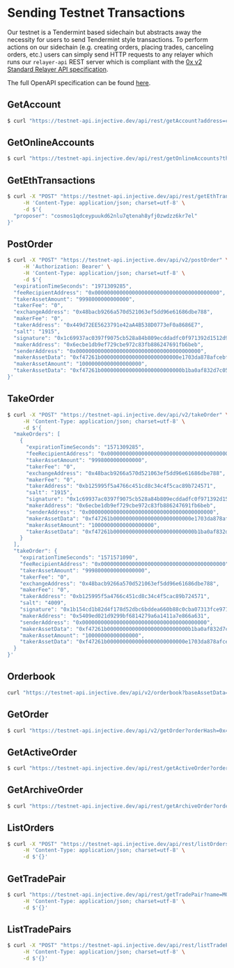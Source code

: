 # Sending Testnet Transactions

Our testnet is a Tendermint based sidechain but abstracts away the necessity for users to send Tendermint style transactions. To perform actions on our sidechain \(e.g. creating orders, placing trades, canceling orders, etc.\) users can simply send HTTP requests to any relayer which runs our `relayer-api` REST server which is compliant with the [0x v2 Standard Relayer API specification](https://github.com/0xProject/standard-relayer-api/blob/master/http/v2.md).

The full OpenAPI specification can be found [here](https://injective-tendermint-external-and-internal-api-2.api-docs.io/undefined/api).

## GetAccount

```bash
$ curl "https://testnet-api.injective.dev/api/rest/getAccount?address=cosmos1qdceypuukd62nlu7qtenah8yfj0zwdzz6kr7el"
```

## GetOnlineAccounts

```bash
$ curl "https://testnet-api.injective.dev/api/rest/getOnlineAccounts?threshold=60"
```

## GetEthTransactions

```bash
$ curl -X "POST" "https://testnet-api.injective.dev/api/rest/getEthTransactions" \
     -H 'Content-Type: application/json; charset=utf-8' \
     -d $'{
  "proposer": "cosmos1qdceypuukd62nlu7qtenah8yfj0zwdzz6kr7el"
}'
```

## PostOrder

```bash
$ curl -X "POST" "https://testnet-api.injective.dev/api/v2/postOrder" \
     -H 'Authorization: Bearer' \
     -H 'Content-Type: application/json; charset=utf-8' \
     -d $'{
  "expirationTimeSeconds": "1971309285",
  "feeRecipientAddress": "0x0000000000000000000000000000000000000000",
  "takerAssetAmount": "9998000000000000",
  "takerFee": "0",
  "exchangeAddress": "0x48bacb9266a570d521063ef5dd96e61686dbe788",
  "makerFee": "0",
  "takerAddress": "0x449d72EE5623791e42aA4B538D0773eF0a8686E7",
  "salt": "1915",
  "signature": "0x1c69937ac0397f9075cb528a84b809ecddadfc0f971392d1512d9ea2147d270fb36be17105a8d97fe9833a135fc6ca498315832f604ad772ddc859af3ea6383ce403",
  "makerAddress": "0x6ecbe1db9ef729cbe972c83fb886247691fb6beb",
  "senderAddress": "0x0000000000000000000000000000000000000000",
  "makerAssetData": "0xf47261b0000000000000000000000000e1703da878afcebff5b7624a826902af475b9c03",
  "makerAssetAmount": "10000000000000000000",
  "takerAssetData": "0xf47261b00000000000000000000000000b1ba0af832d7c05fd64161e0db78e85978e8082"
}'
```

## TakeOrder

```bash
$ curl -X "POST" "https://testnet-api.injective.dev/api/v2/takeOrder" \
     -H 'Content-Type: application/json; charset=utf-8' \
     -d $'{
  "makeOrders": [
    {
      "expirationTimeSeconds": "1571309285",
      "feeRecipientAddress": "0x0000000000000000000000000000000000000000",
      "takerAssetAmount": "9998000000000000",
      "takerFee": "0",
      "exchangeAddress": "0x48bacb9266a570d521063ef5dd96e61686dbe788",
      "makerFee": "0",
      "takerAddress": "0xb125995f5a4766c451cd8c34c4f5cac89b724571",
      "salt": "1915",
      "signature": "0x1c69937ac0397f9075cb528a84b809ecddadfc0f971392d1512d9ea2147d270fb36be17105a8d97fe9833a135fc6ca498315832f604ad772ddc859af3ea6383ce403",
      "makerAddress": "0x6ecbe1db9ef729cbe972c83fb886247691fb6beb",
      "senderAddress": "0x0000000000000000000000000000000000000000",
      "makerAssetData": "0xf47261b0000000000000000000000000e1703da878afcebff5b7624a826902af475b9c03",
      "makerAssetAmount": "10000000000000000000",
      "takerAssetData": "0xf47261b00000000000000000000000000b1ba0af832d7c05fd64161e0db78e85978e8082"
    }
  ],
  "takeOrder": {
    "expirationTimeSeconds": "1571571090",
    "feeRecipientAddress": "0x0000000000000000000000000000000000000000",
    "takerAssetAmount": "9998000000000000000",
    "takerFee": "0",
    "exchangeAddress": "0x48bacb9266a570d521063ef5dd96e61686dbe788",
    "makerFee": "0",
    "takerAddress": "0xb125995f5a4766c451cd8c34c4f5cac89b724571",
    "salt": "4009",
    "signature": "0x1b154cd1b82d4f178d52dbc6bddea660b88c0cba07313fce971bb10ceb3442fc567e85a9c4a5558bd37c40a8498b7d837eb8962757e0a9b398e028aaba08922d7103",
    "makerAddress": "0x5409ed021d9299bf6814279a6a1411a7e866a631",
    "senderAddress": "0x0000000000000000000000000000000000000000",
    "makerAssetData": "0xf47261b00000000000000000000000000b1ba0af832d7c05fd64161e0db78e85978e8082",
    "makerAssetAmount": "10000000000000000",
    "takerAssetData": "0xf47261b0000000000000000000000000e1703da878afcebff5b7624a826902af475b9c03"
  }
}'
```

## Orderbook

```bash
curl "https://testnet-api.injective.dev/api/v2/orderbook?baseAssetData=0xf47261b0000000000000000000000000e1703da878afcebff5b7624a826902af475b9c03&quoteAssetData=0xf47261b00000000000000000000000000b1ba0af832d7c05fd64161e0db78e85978e8082"
```

## GetOrder

```bash
$ curl "https://testnet-api.injective.dev/api/v2/getOrder?orderHash=0x40c215ad7c180f5c30145b64c4c987b012af66996cb9288e3a6ae621db8fedf2"
```

## GetActiveOrder

```bash
$ curl "https://testnet-api.injective.dev/api/rest/getActiveOrder?orderHash=0x40c215ad7c180f5c30145b64c4c987b012af66996cb9288e3a6ae621db8fedf2"
```

## GetArchiveOrder

```bash
$ curl "https://testnet-api.injective.dev/api/rest/getArchiveOrder?orderHash=0x40c215ad7c180f5c30145b64c4c987b012af66996cb9288e3a6ae621db8fedf2"
```

## ListOrders

```bash
$ curl -X "POST" "https://testnet-api.injective.dev/api/rest/listOrders" \
     -H 'Content-Type: application/json; charset=utf-8' \
     -d $'{}'
```

## GetTradePair

```bash
$ curl "https://testnet-api.injective.dev/api/rest/getTradePair?name=MOCK%2FWETH" \
     -H 'Content-Type: application/json; charset=utf-8' \
     -d $'{}'
```

## ListTradePairs

```bash
$ curl -X "POST" "https://testnet-api.injective.dev/api/rest/listTradePairs" \
     -H 'Content-Type: application/json; charset=utf-8' \
     -d $'{}'
```

